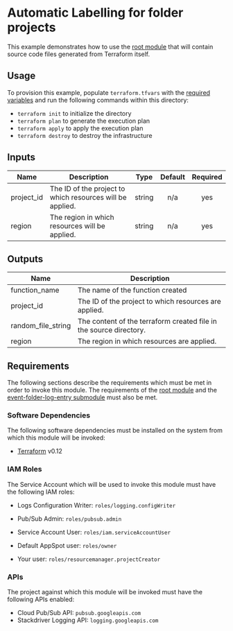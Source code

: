 # Automatic Labelling for folder projects

This example demonstrates how to use the
[root module][root-module] that will contain source
code files generated from Terraform itself.

## Usage

To provision this example, populate `terraform.tfvars` with the [required variables](#inputs) and run the following commands within
this directory:

- `terraform init` to initialize the directory
- `terraform plan` to generate the execution plan
- `terraform apply` to apply the execution plan
- `terraform destroy` to destroy the infrastructure

<!-- BEGINNING OF PRE-COMMIT-TERRAFORM DOCS HOOK -->
## Inputs

| Name | Description | Type | Default | Required |
|------|-------------|:----:|:-----:|:-----:|
| project\_id | The ID of the project to which resources will be applied. | string | n/a | yes |
| region | The region in which resources will be applied. | string | n/a | yes |

## Outputs

| Name | Description |
|------|-------------|
| function\_name | The name of the function created |
| project\_id | The ID of the project to which resources are applied. |
| random\_file\_string | The content of the terraform created file in the source directory. |
| region | The region in which resources are applied. |

<!-- END OF PRE-COMMIT-TERRAFORM DOCS HOOK -->

## Requirements

The following sections describe the requirements which must be met in
order to invoke this module. The requirements of the
[root module][root-module-requirements] and the
[event-folder-log-entry submodule][event-folder-log-entry-submodule-requirements]
must also be met.

### Software Dependencies

The following software dependencies must be installed on the system
from which this module will be invoked:

- [Terraform][terraform-site] v0.12

### IAM Roles

The Service Account which will be used to invoke this module must have
the following IAM roles:

- Logs Configuration Writer: `roles/logging.configWriter`
- Pub/Sub Admin: `roles/pubsub.admin`
- Service Account User: `roles/iam.serviceAccountUser`

- Default AppSpot user: `roles/owner`
- Your user: `roles/resourcemanager.projectCreator`

### APIs

The project against which this module will be invoked must have the
following APIs enabled:

- Cloud Pub/Sub API: `pubsub.googleapis.com`
- Stackdriver Logging API: `logging.googleapis.com`

[event-folder-log-entry-submodule-requirements]: ../../modules/event-folder-log-entry/README.md#requirements
[event-folder-log-entry-submodule]: ../../modules/event-folder-log-entry
[root-module-requirements]: ../../README.md#requirements
[root-module]: ../..
[terraform-site]: https://terraform.io/
